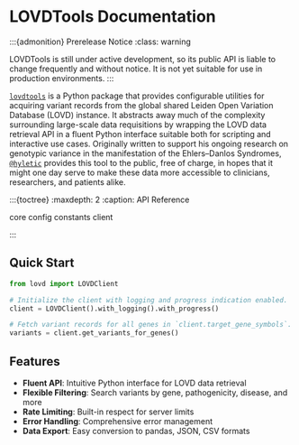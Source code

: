 # LOVDTools Documentation

:::{admonition} Prerelease Notice
:class: warning

LOVDTools is still under active development, so its public API is liable to change
frequently and without notice. It is not yet suitable for use in production environments.
:::

[``lovdtools``](https://github.com/hyletic/lovdtools.git) is a Python package that provides configurable utilities for acquiring variant records from the global shared Leiden Open Variation Database (LOVD) instance. It abstracts away much of the complexity surrounding large-scale data requisitions by wrapping the LOVD data retrieval API in a fluent Python interface suitable both for scripting and interactive use cases. Originally written to support his ongoing research on genotypic variance in the manifestation of the Ehlers–Danlos Syndromes, [``@hyletic``](https://github.com/hyletic) provides this tool to the public, free of charge, in hopes that it might one day serve to make these data more accessible to clinicians, researchers, and patients alike.

:::{toctree}
:maxdepth: 2
:caption: API Reference

core
config
constants
client

:::

## Quick Start

```python
from lovd import LOVDClient

# Initialize the client with logging and progress indication enabled.
client = LOVDClient().with_logging().with_progress()

# Fetch variant records for all genes in `client.target_gene_symbols`.
variants = client.get_variants_for_genes()
```

## Features

- **Fluent API**: Intuitive Python interface for LOVD data retrieval
- **Flexible Filtering**: Search variants by gene, pathogenicity, disease, and more
- **Rate Limiting**: Built-in respect for server limits
- **Error Handling**: Comprehensive error management
- **Data Export**: Easy conversion to pandas, JSON, CSV formats
